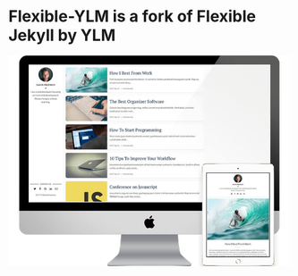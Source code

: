 # Flexible-YLM is a fork of Flexible Jekyll by YLM

![](https://github.com/artemsheludko/flexible-jekyll/blob/master/assets/img/promo-img.jpg?raw=true)
